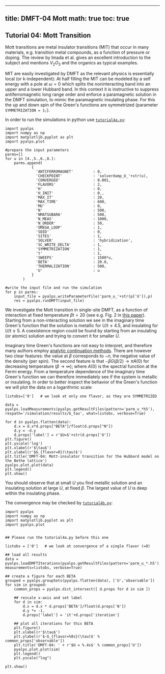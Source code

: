 
---
title: DMFT-04 Mott
math: true
toc: true
---

## Tutorial 04: Mott Transition

Mott transitions are metal insulator transitions (MIT) that occur in many materials, e.g. transition metal compounds, as a function of pressure or doping. The review by Imada et al. gives an excellent introduction to the subject and mentions $V_2O_3$ and the organics as typical examples.

MIT are easily investigated by DMFT as the relevant physics is essentially local (or k-independent): At half filling the MIT can be modeled by a self energy with a pole at $\omega=0$ which splits the noninteracting band into an upper and a lower Hubbard band. In this context it is instructive to suppress antiferromagnetic long range order and enforce a paramagnetic solution in the DMFT simulation, to mimic the paramagnetic insulating phase. For this the up and down spin of the Green's functions are symmetrized (parameter `SYMMETRIZATION = 1;`).

In order to run the simulations in python use [`tutorial4a.py`](https://github.com/ALPSim/ALPS/blob/daa73925b95389c0ec5e0d76ce592b56f3cd6738/tutorials/dmft-04-mott/tutorial4a.py):

```    
import pyalps
import numpy as np
import matplotlib.pyplot as plt
import pyalps.plot

#prepare the input parameters
parms=[]
for u in [4.,5.,6.,8.]: 
    parms.append(
            { 
              'ANTIFERROMAGNET'         : 0,
              'CHECKPOINT'              : 'solverdump_U_'+str(u),
              'CONVERGED'               : 0.001,
              'FLAVORS'                 : 2,
              'H'                       : 0,
              'H_INIT'                  : 0.,
              'MAX_IT'                  : 20,
              'MAX_TIME'                : 600,
              'MU'                      : 0,
              'N'                       : 500,
              'NMATSUBARA'              : 500, 
              'N_MEAS'                  : 1000,
              'N_ORDER'                 : 50,
              'OMEGA_LOOP'              : 1,
              'SEED'                    : 0, 
              'SITES'                   : 1,              
              'SOLVER'                  : 'hybridization',
              'SC_WRITE_DELTA'          : 1,
              'SYMMETRIZATION'          : 1,
              't'                       : 1,
              'SWEEPS'                  : 1500*u,
              'BETA'                    : 20.0,
              'THERMALIZATION'          : 500,
              'U'                       : u
            }
        )

#write the input file and run the simulation
for p in parms:
    input_file = pyalps.writeParameterFile('parm_u_'+str(p['U']),p)
    res = pyalps.runDMFT(input_file)
```

We investigate the Mott transition in single-site DMFT, as a function of interaction at fixed temperature $\beta t=20$ (see e.g. Fig. 2 in [this paper](https://journals.aps.org/prb/abstract/10.1103/PhysRevB.76.235123)). Starting from a non-interacting solution we see in the imaginary time Green's function that the solution is metallic for $U/t \leq 4.5$, and insulating for $U/t\geq 5$. A coexistence region could be found by starting from an insulating (or atomic) solution and trying to convert it for smaller $U$.

Imaginary time Green's functions are not easy to interpret, and therefore many authors employ [analytic continuation methods](). There are however two clear features: the value at $\beta$ corresponds to $-n$, the negative value of the density (per spin). The second feature is that $-\beta G(\beta/2) \rightarrow \pi A(0)$ for decreasing temperature ($\beta\rightarrow\infty$); where $A(0)$ is the spectral function at the Fermi energy. From a temperature dependence of the imaginary time Green's function we can therefore immediately see if the system is metallic or insulating. In order to better inspect the behavior of the Green's function we will plot the data on a logarithmic scale:

```
listobs=['0']   # we look at only one flavor, as they are SYMMETRIZED
    
data = pyalps.loadMeasurements(pyalps.getResultFiles(pattern='parm_u_*h5'), respath='/simulation/results/G_tau', what=listobs, verbose=True)

for d in pyalps.flatten(data):
    d.x = d.x*d.props["BETA"]/float(d.props["N"])
    d.y = -d.y
    d.props['label'] = r'$U=$'+str(d.props['U'])
plt.figure()
plt.yscale('log')
plt.xlabel(r'$\tau$')
plt.ylabel(r'$G_{flavor=0}(\tau)$')
plt.title('DMFT-04: Mott-insulator transition for the Hubbard model on the Bethe lattice')
pyalps.plot.plot(data)
plt.legend()
plt.show()
```

You should observe that at small $U$ you find metallic solution and an insulating solution at large $U$, at fixed $\beta$. The largest value of $U$ is deep within the insulating phase.

The convergence may be checked by [`tutorial4b.py`](https://github.com/ALPSim/ALPS/blob/daa73925b95389c0ec5e0d76ce592b56f3cd6738/tutorials/dmft-04-mott/tutorial4b.py):

```
import pyalps
import numpy as np
import matplotlib.pyplot as plt
import pyalps.plot


## Please run the tutorial4a.py before this one

listobs = ['0']   # we look at convergence of a single flavor (=0) 

## load all results
data = pyalps.loadDMFTIterations(pyalps.getResultFiles(pattern='parm_u_*.h5'), measurements=listobs, verbose=True)

## create a figure for each BETA
grouped = pyalps.groupSets(pyalps.flatten(data), ['U','observable'])
for sim in grouped:
    common_props = pyalps.dict_intersect([ d.props for d in sim ])
    
    ## rescale x-axis and set label
    for d in sim:
        d.x = d.x * d.props['BETA']/float(d.props['N'])
        d.y *= -1.
        d.props['label'] = 'it'+d.props['iteration']
    
    ## plot all iterations for this BETA
    plt.figure()
    plt.xlabel(r'$\tau$')
    plt.ylabel(r'$-G_{flavor=%8s}(\tau)$' % common_props['observable'])
    plt.title('DMFT-04: ' + r'$U = %.4s$' % common_props['U'])
    pyalps.plot.plot(sim)
    plt.legend()
    plt.yscale("log")

plt.show()
```


